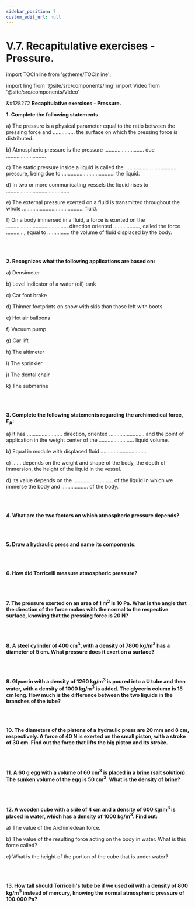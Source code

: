 ```yaml
---
sidebar_position: 7
custom_edit_url: null
---
```


# V.7. Recapitulative exercises - Pressure.




import TOCInline from '@theme/TOCInline';

<TOCInline toc={toc} />



import Img from '@site/src/components/Img'
import Video from '@site/src/components/Video'





<div class="alert alert--warning" role="alert">

&#128272 **Recapitulative exercises - Pressure.**



**1. Complete the following statements.**

a) The pressure is a physical parameter equal to the ratio between the pressing force and …………… the surface on which the pressing force is distributed.

b) Atmospheric pressure is the pressure ……………………… due ……………………… 

c) The static pressure inside a liquid is called the ……………………………… pressure, being due to ……………………………… the liquid.

d) In two or more communicating vessels the liquid rises to …………………………………….

e) The external pressure exerted on a fluid is transmitted throughout the whole …………………………………… fluid.

f) On a body immersed in a fluid, a force is exerted on the …………………………………… direction oriented ………………, called the force …………, equal to …………… the volume of fluid displaced by the body.




<br></br>

**2. Recognizes what the following applications are based on:**

a) Densimeter

b) Level indicator of a water (oil) tank

c) Car foot brake

d) Thinner footprints on snow with skis than those left with boots

e) Hot air balloons

f) Vacuum pump

g) Car lift

h) The altimeter

i) The sprinkler

j) The dental chair

k) The submarine



<br></br>


**3. Complete the following statements regarding the archimedical force, F<sub>A</sub>:**

a) It has …………………… direction, oriented …………………… and the point of application in the weight center of the …………………… liquid volume.

b) Equal in module with displaced fluid ………………………….

c) …… depends on the weight and shape of the body, the depth of immersion, the height of the liquid in the vessel.

d) Its value depends on the ……………………… of the liquid in which we immerse the body and ……………… of the body.



<br></br>

**4. What are the two factors on which atmospheric pressure depends?**


<br></br>


**5. Draw a hydraulic press and name its components.**


<br></br>

**6. How did Torricelli measure atmospheric pressure?**


<br></br>


**7. The pressure exerted on an area of 1 m<sup>2</sup> is 10 Pa. What is the angle that the direction of the force makes with the normal to the respective surface, knowing that the pressing force is 20 N?**


<br></br>

**8. A steel cylinder of 400 cm<sup>3</sup>, with a density of 7800 kg/m<sup>3</sup> has a diameter of 5 cm. What pressure does it exert on a surface?**

<br></br>


**9. Glycerin with a density of 1260 kg/m<sup>3</sup> is poured into a U tube and then water, with a density of 1000 kg/m<sup>3</sup> is added. The glycerin column is 15 cm long. How much is the difference between the two liquids in the branches of the tube?**



<br></br>

**10. The diameters of the pistons of a hydraulic press are 20 mm and 8 cm, respectively. A force of 40 N is exerted on the small piston, with a stroke of 30 cm. Find out the force that lifts the big piston and its stroke.**


<br></br>

**11. A 60 g egg with a volume of 60 cm<sup>3</sup> is placed in a brine (salt solution). The sunken volume of the egg is 50 cm<sup>3</sup>. What is the density of brine?**


<br></br>


**12. A wooden cube with a side of 4 cm and a density of 600 kg/m<sup>3</sup> is placed in water, which has a density of 1000 kg/m<sup>3</sup>. Find out:**

a) The value of the Archimedean force.

b) The value of the resulting force acting on the body in water. What is this force called?

c) What is the height of the portion of the cube that is under water?



<br></br>

**13. How tall should Torricelli's tube be if we used oil with a density of 800 kg/m<sup>3</sup> instead of mercury, knowing the normal atmospheric pressure of 100.000 Pa?**


</div>



